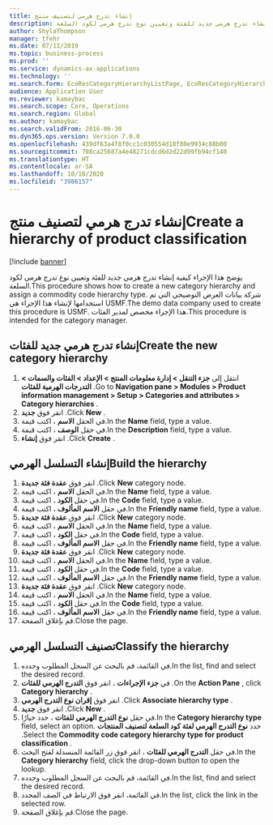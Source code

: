 ```yaml
---
title: إنشاء تدرج هرمي لتصنيف منتج
description: يوضح هذا الإجراء كيفية إنشاء تدرج هرمي جديد للفئة وتعيين نوع تدرج هرمي لكود السلعة.
author: ShylaThompson
manager: tfehr
ms.date: 07/11/2019
ms.topic: business-process
ms.prod: ''
ms.service: dynamics-ax-applications
ms.technology: ''
ms.search.form: EcoResCategoryHierarchyListPage, EcoResCategoryHierarchyCreate, EcoResCategory, EcoResCategoryHierarchyRole, EcoResProductCategory, EcoResCategorySearchList, EcoResCategoryHierarchyFactbox, EcoResCategoryFriendlyName, EcoResCategoryAddProduct
audience: Application User
ms.reviewer: kamaybac
ms.search.scope: Core, Operations
ms.search.region: Global
ms.author: kamaybac
ms.search.validFrom: 2016-06-30
ms.dyn365.ops.version: Version 7.0.0
ms.openlocfilehash: 439df63a4f8f0cc1c030554d18f80e9934c88b00
ms.sourcegitcommit: 708ca25687a4e48271cdcd6d2d22d99fb94cf140
ms.translationtype: HT
ms.contentlocale: ar-SA
ms.lasthandoff: 10/10/2020
ms.locfileid: "3986157"
---
```

# <a name="create-a-hierarchy-of-product-classification"></a><span data-ttu-id="75fb2-103">إنشاء تدرج هرمي لتصنيف منتج</span><span class="sxs-lookup"><span data-stu-id="75fb2-103">Create a hierarchy of product classification</span></span>

[!include [banner](../../includes/banner.md)]

<span data-ttu-id="75fb2-104">يوضح هذا الإجراء كيفية إنشاء تدرج هرمي جديد للفئة وتعيين نوع تدرج هرمي لكود السلعة.</span><span class="sxs-lookup"><span data-stu-id="75fb2-104">This procedure shows how to create a new category hierarchy and assign a commodity code hierarchy type.</span></span> <span data-ttu-id="75fb2-105">شركة بيانات العرض التوضيحي التي تم استخدامها لإنشاء هذا الإجراء هي USMF.</span><span class="sxs-lookup"><span data-stu-id="75fb2-105">The demo data company used to create this procedure is USMF.</span></span> <span data-ttu-id="75fb2-106">هذا الإجراء مخصص لمدير الفئات.</span><span class="sxs-lookup"><span data-stu-id="75fb2-106">This procedure is intended for the category manager.</span></span>


## <a name="create-the-new-category-hierarchy"></a><span data-ttu-id="75fb2-107">إنشاء تدرج هرمي جديد للفئات</span><span class="sxs-lookup"><span data-stu-id="75fb2-107">Create the new category hierarchy</span></span>
1. <span data-ttu-id="75fb2-108">انتقل إلى **جزء التنقل > إدارة معلومات المنتج > الإعداد > الفئات والسمات > التدرجات الهرمية للفئات** .</span><span class="sxs-lookup"><span data-stu-id="75fb2-108">Go to **Navigation pane > Modules > Product information management > Setup > Categories and attributes > Category hierarchies** .</span></span>
2. <span data-ttu-id="75fb2-109">انقر فوق **جديد** .</span><span class="sxs-lookup"><span data-stu-id="75fb2-109">Click **New** .</span></span>
3. <span data-ttu-id="75fb2-110">في الحقل **الاسم** ، اكتب قيمة.</span><span class="sxs-lookup"><span data-stu-id="75fb2-110">In the **Name** field, type a value.</span></span>
4. <span data-ttu-id="75fb2-111">في حقل **الوصف** ، اكتب قيمة.</span><span class="sxs-lookup"><span data-stu-id="75fb2-111">In the **Description** field, type a value.</span></span>
5. <span data-ttu-id="75fb2-112">انقر فوق **إنشاء** .</span><span class="sxs-lookup"><span data-stu-id="75fb2-112">Click **Create** .</span></span>

## <a name="build-the-hierarchy"></a><span data-ttu-id="75fb2-113">إنشاء التسلسل الهرمي</span><span class="sxs-lookup"><span data-stu-id="75fb2-113">Build the hierarchy</span></span>
1. <span data-ttu-id="75fb2-114">انقر فوق **عقدة فئة جديدة** .</span><span class="sxs-lookup"><span data-stu-id="75fb2-114">Click **New** category node.</span></span>
2. <span data-ttu-id="75fb2-115">في الحقل **الاسم** ، اكتب قيمة.</span><span class="sxs-lookup"><span data-stu-id="75fb2-115">In the **Name** field, type a value.</span></span>
3. <span data-ttu-id="75fb2-116">في حقل **الكود** ، اكتب قيمة.</span><span class="sxs-lookup"><span data-stu-id="75fb2-116">In the **Code** field, type a value.</span></span>
4. <span data-ttu-id="75fb2-117">في حقل **الاسم المألوف** ، اكتب قيمة.</span><span class="sxs-lookup"><span data-stu-id="75fb2-117">In the **Friendly name** field, type a value.</span></span>
5. <span data-ttu-id="75fb2-118">انقر فوق **عقدة فئة جديدة** .</span><span class="sxs-lookup"><span data-stu-id="75fb2-118">Click **New** category node.</span></span>
6. <span data-ttu-id="75fb2-119">في الحقل **الاسم** ، اكتب قيمة.</span><span class="sxs-lookup"><span data-stu-id="75fb2-119">In the **Name** field, type a value.</span></span>
7. <span data-ttu-id="75fb2-120">في حقل **الكود** ، اكتب قيمة.</span><span class="sxs-lookup"><span data-stu-id="75fb2-120">In the **Code** field, type a value.</span></span>
8. <span data-ttu-id="75fb2-121">في حقل **الاسم المألوف** ، اكتب قيمة.</span><span class="sxs-lookup"><span data-stu-id="75fb2-121">In the **Friendly name** field, type a value.</span></span>
9. <span data-ttu-id="75fb2-122">انقر فوق **عقدة فئة جديدة** .</span><span class="sxs-lookup"><span data-stu-id="75fb2-122">Click **New** category node.</span></span>
10. <span data-ttu-id="75fb2-123">في الحقل **الاسم** ، اكتب قيمة.</span><span class="sxs-lookup"><span data-stu-id="75fb2-123">In the **Name** field, type a value.</span></span>
11. <span data-ttu-id="75fb2-124">في حقل **الكود** ، اكتب قيمة.</span><span class="sxs-lookup"><span data-stu-id="75fb2-124">In the **Code** field, type a value.</span></span>
12. <span data-ttu-id="75fb2-125">في حقل **الاسم المألوف** ، اكتب قيمة.</span><span class="sxs-lookup"><span data-stu-id="75fb2-125">In the **Friendly name** field, type a value.</span></span>
13. <span data-ttu-id="75fb2-126">انقر فوق **عقدة فئة جديدة** .</span><span class="sxs-lookup"><span data-stu-id="75fb2-126">Click **New** category node.</span></span>
14. <span data-ttu-id="75fb2-127">في الحقل **الاسم** ، اكتب قيمة.</span><span class="sxs-lookup"><span data-stu-id="75fb2-127">In the **Name** field, type a value.</span></span>
15. <span data-ttu-id="75fb2-128">في حقل **الكود** ، اكتب قيمة.</span><span class="sxs-lookup"><span data-stu-id="75fb2-128">In the **Code** field, type a value.</span></span>
16. <span data-ttu-id="75fb2-129">في حقل **الاسم المألوف** ، اكتب قيمة.</span><span class="sxs-lookup"><span data-stu-id="75fb2-129">In the **Friendly name** field, type a value.</span></span>
17. <span data-ttu-id="75fb2-130">قم بإغلاق الصفحة.</span><span class="sxs-lookup"><span data-stu-id="75fb2-130">Close the page.</span></span>

## <a name="classify-the-hierarchy"></a><span data-ttu-id="75fb2-131">تصنيف التسلسل الهرمي</span><span class="sxs-lookup"><span data-stu-id="75fb2-131">Classify the hierarchy</span></span>
1. <span data-ttu-id="75fb2-132">في القائمة، قم بالبحث عن السجل المطلوب وحدده.</span><span class="sxs-lookup"><span data-stu-id="75fb2-132">In the list, find and select the desired record.</span></span>
2. <span data-ttu-id="75fb2-133">في **جزء الإجراءات** ، انقر فوق **التدرج الهرمي للفئات** .</span><span class="sxs-lookup"><span data-stu-id="75fb2-133">On the **Action Pane** , click **Category hierarchy** .</span></span>
3. <span data-ttu-id="75fb2-134">انقر فوق **إقران نوع التدرج الهرمي** .</span><span class="sxs-lookup"><span data-stu-id="75fb2-134">Click **Associate hierarchy type** .</span></span>
4. <span data-ttu-id="75fb2-135">انقر فوق **جديد** .</span><span class="sxs-lookup"><span data-stu-id="75fb2-135">Click **New** .</span></span>
5. <span data-ttu-id="75fb2-136">في حقل **نوع التدرج الهرمي للفئات** ، حدد خيارًا.</span><span class="sxs-lookup"><span data-stu-id="75fb2-136">In the **Category hierarchy type** field, select an option.</span></span> <span data-ttu-id="75fb2-137">حدد **نوع التدرج الهرمي لفئة كود السلعة لتصنيف المنتجات** .</span><span class="sxs-lookup"><span data-stu-id="75fb2-137">Select the **Commodity code category hierarchy type for product classification** .</span></span>  
6. <span data-ttu-id="75fb2-138">في حقل **التدرج الهرمي للفئات** ، انقر فوق زر القائمة المنسدلة لفتح البحث.</span><span class="sxs-lookup"><span data-stu-id="75fb2-138">In the **Category hierarchy** field, click the drop-down button to open the lookup.</span></span>
7. <span data-ttu-id="75fb2-139">في القائمة، قم بالبحث عن السجل المطلوب وحدده.</span><span class="sxs-lookup"><span data-stu-id="75fb2-139">In the list, find and select the desired record.</span></span>
8. <span data-ttu-id="75fb2-140">في القائمة، انقر فوق الارتباط في الصف المحدد.</span><span class="sxs-lookup"><span data-stu-id="75fb2-140">In the list, click the link in the selected row.</span></span>
9. <span data-ttu-id="75fb2-141">قم بإغلاق الصفحة.</span><span class="sxs-lookup"><span data-stu-id="75fb2-141">Close the page.</span></span>

